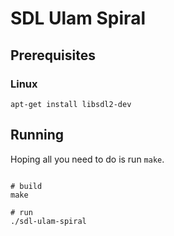 # SDL Ulam Spiral

## Prerequisites

### Linux
```
apt-get install libsdl2-dev
```

## Running
Hoping all you need to do is run `make`.
```

# build
make

# run
./sdl-ulam-spiral

```
